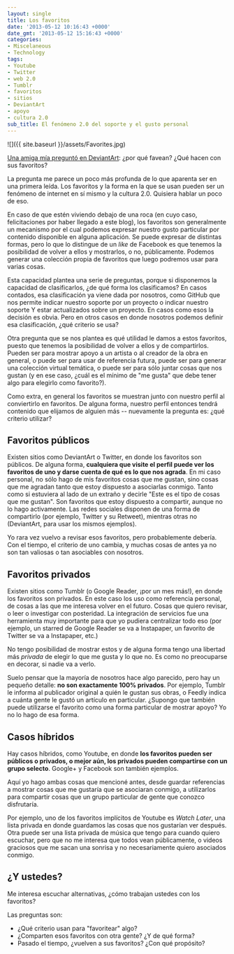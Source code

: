 ```yaml
---
layout: single
title: Los favoritos
date: '2013-05-12 10:16:43 +0000'
date_gmt: '2013-05-12 15:16:43 +0000'
categories:
- Miscelaneous
- Technology
tags:
- Youtube
- Twitter
- web 2.0
- Tumblr
- favoritos
- sitios
- DeviantArt
- apoyo
- cultura 2.0
sub_title: El fenómeno 2.0 del soporte y el gusto personal
---
```


![]({{ site.baseurl }}/assets/Favorites.jpg)

[Una amiga mía preguntó en DeviantArt](http://trollkhatt.deviantart.com/journal/Question-Why-do-you-fav-370017816):  ¿por qué favean?  ¿Qué hacen con sus favoritos?

La pregunta me parece un poco más profunda de lo que aparenta ser en una primera leída. Los favoritos y la forma en la que se usan pueden ser un fenómeno de internet en sí mismo y la cultura 2.0. Quisiera hablar un poco de eso.

<!--more-->

En caso de que estén viviendo debajo de una roca (en cuyo caso, felicitaciones por haber llegado a este blog), los favoritos son generalmente un mecanismo por el cual podemos expresar nuestro gusto particular por contenido disponible en alguna aplicación. Se puede expresar de distintas formas, pero lo que lo distingue de un _like_ de Facebook es que tenemos la posibilidad de volver a ellos y mostrarlos, o no, públicamente. Podemos generar una colección propia de favoritos que luego podremos usar para varias cosas.

Esta capacidad plantea una serie de preguntas, porque si disponemos la capacidad de clasificarlos,  ¿de qué forma los clasificamos? En casos contados, esa clasificación ya viene dada por nosotros, como GitHub que nos permite indicar nuestro soporte por un proyecto o indicar nuestro soporte Y estar actualizados sobre un proyecto. En casos como esos la decisión es obvia. Pero en otros casos en donde nosotros podemos definir esa clasificación,  ¿qué criterio se usa?

Otra pregunta que se nos plantea es qué utilidad le damos a estos favoritos, puesto que tenemos la posibilidad de volver a ellos y de compartirlos. Pueden ser para mostrar apoyo a un artista o al creador de la obra en general, o puede ser para usar de referencia futura, puede ser para generar una colección virtual temática, o puede ser para sólo juntar cosas que nos gustan (y en ese caso,  ¿cuál es el mínimo de "me gusta" que debe tener algo para elegirlo como favorito?).

Como extra, en general los favoritos se muestran junto con nuestro perfil al conviertirlo en favoritos. De alguna forma, nuestro perfil entonces tendrá contenido que elijamos de alguien más -- nuevamente la pregunta es:  ¿qué criterio utilizar?

## Favoritos públicos

Existen sitios como DeviantArt o Twitter, en donde los favoritos son públicos. De alguna forma, **cualquiera que visite el perfil puede ver los favoritos de uno y darse cuenta de qué es lo que nos agrada**. En mi caso personal, no sólo hago de mis favoritos cosas que me gustan, sino cosas que me agradan tanto que estoy dispuesto a asociarlas conmigo. Tanto como si estuviera al lado de un extraño y decirle "Este es el tipo de cosas que me gustan". Son favoritos que estoy dispuesto a compartir, aunque no lo hago activamente. Las redes sociales disponen de una forma de compartirlo (por ejemplo, Twitter y su Retweet), mientras otras no (DeviantArt, para usar los mismos ejemplos).

Yo rara vez vuelvo a revisar esos favoritos, pero probablemente debería. Con el tiempo, el criterio de uno cambia, y muchas cosas de antes ya no son tan valiosas o tan asociables con nosotros.

## Favoritos privados

Existen sitios como Tumblr (o Google Reader, ¡por un mes más!), en donde los favoritos son privados. En este caso los uso como referencia personal, de cosas a las que me interesa volver en el futuro. Cosas que quiero revisar, o leer o investigar con posteridad. La integración de servicios fue una herramienta muy importante para que yo pudiera centralizar todo eso (por ejemplo, un starred de Google Reader se va a Instapaper, un favorito de Twitter se va a Instapaper, etc.)

No tengo posibilidad de mostrar estos y de alguna forma tengo una libertad más _privada_ de elegir lo que me gusta y lo que no. Es como no preocuparse en decorar, si nadie va a verlo.

Suelo pensar que la mayoría de nosotros hace algo parecido, pero hay un pequeño detalle: **no son exactamente 100% privados**. Por ejemplo, Tumblr le informa al publicador original a quién le gustan sus obras, o Feedly indica a cuánta gente le gustó un artículo en particular.  ¿Supongo que también puede utilizarse el favorito como una forma particular de mostrar apoyo? Yo no lo hago de esa forma.

## Casos híbridos

Hay casos híbridos, como Youtube, en donde **los favoritos pueden ser públicos o privados, o mejor aún, los privados pueden compartirse con un grupo selecto**. Google+ y Facebook son también ejemplos.

Aquí yo hago ambas cosas que mencioné antes, desde guardar referencias a mostrar cosas que me gustaría que se asociaran conmigo, a utilizarlos para compartir cosas que un grupo particular de gente que conozco disfrutaría.

Por ejemplo, uno de los favoritos implícitos de Youtube es _Watch Later_, una lista privada en donde guardamos las cosas que nos gustarían ver después. Otra puede ser una lista privada de música que tengo para cuando quiero escuchar, pero que no me interesa que todos vean públicamente, o videos graciosos que me sacan una sonrisa y no necesariamente quiero asociados conmigo.

##  ¿Y ustedes?

Me interesa escuchar alternativas,  ¿cómo trabajan ustedes con los favoritos?

Las preguntas son:

- ¿Qué criterio usan para "favoritear" algo?
- ¿Comparten esos favoritos con otra gente?  ¿Y de qué  forma?
- Pasado el tiempo,  ¿vuelven a sus favoritos?  ¿Con qué propósito?
